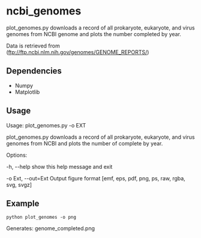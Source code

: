 ncbi_genomes
============

plot_genomes.py downloads a record of all prokaryote, eukaryote, and virus genomes from NCBI genome and plots the number completed by year.

Data is retrieved from (ftp://ftp.ncbi.nlm.nih.gov/genomes/GENOME_REPORTS/)

Dependencies
------------

- Numpy
- Matplotlib

Usage
-----

Usage: plot_genomes.py -o EXT

plot_genomes.py downloads a record of all prokaryote, eukaryote, and virus genomes from NCBI and plots the number of complete by year.

Options:

  -h, --help         show this help message and exit

  -o Ext, --out=Ext  Output figure format [emf, eps, pdf, png, ps, raw, rgba, svg, svgz]

Example
-------

```Shell
python plot_genomes -o png
```

Generates: genome_completed.png 
